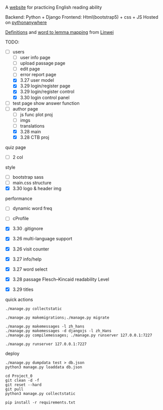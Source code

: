 A [website](https://adenchen27.pythonanywhere.com/index/) for practicing English reading ability

Backend: Python + Django
Frontend: Html(bootstrap5) + css + JS
Hosted on [pythonanywhere](https://www.pythonanywhere.com/)

[Definitions](https://github.com/skywind3000/ECDICT) and [word to lemma mapping](https://github.com/skywind3000/lemma.en) from [Linwei](https://github.com/skywind3000)



TODO:
- [ ] users
    - [ ] user info page
    - [ ] upload passage page
    - [ ] edit page
    - [ ] error report page
    - [x] 3.27 user model
    - [x] 3.29 login/register page
    - [x] 3.29 login/register control
    - [x] 3.30 login control panel
- [ ] test page show answer function
- [ ] author page
    - [ ] js func plot proj
    - [ ] imgs
    - [ ] translations
    - [x] 3.28 main
    - [x] 3.28 CTB proj

quiz page
- [ ] 2 col

style
- [ ] bootstrap sass
- [ ] main.css structure
- [x] 3.30 logo & header img

performance
- [ ] dynamic word freq
- [ ] cProfile
- [x] 3.30 .gitignore


- [x] 3.26 multi-language support
- [x] 3.26 visit counter
- [x] 3.27 info/help
- [x] 3.27 word select
- [x] 3.28 passage Flesch–Kincaid readability Level
- [x] 3.29 titles

quick actions
```
./manage.py collectstatic

./manage.py makemigrations;./manage.py migrate

./manage.py makemessages -l zh_hans
./manage.py makemessages -d djangojs -l zh_Hans
./manage.py compilemessages; ./manage.py runserver 127.0.0.1:7227

./manage.py runserver 127.0.0.1:7227

```

deploy
```
./manage.py dumpdata test > db.json
python3 manage.py loaddata db.json

cd Project_0
git clean -d -f
git reset --hard
git pull
python3 manage.py collectstatic

pip install -r requirements.txt
```



